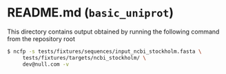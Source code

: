 # README.md (`basic_uniprot`)

This directory contains output obtained by running the following command from the repository root

```bash
$ ncfp -s tests/fixtures/sequences/input_ncbi_stockholm.fasta \
     tests/fixtures/targets/ncbi_stockholm/ \
     dev@null.com -v
```